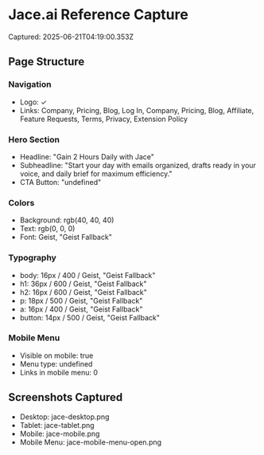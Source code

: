 # Jace.ai Reference Capture
    
Captured: 2025-06-21T04:19:00.353Z

## Page Structure

### Navigation
- Logo: ✓
- Links: Company, Pricing, Blog, Log In, Company, Pricing, Blog, Affiliate, Feature Requests, Terms, Privacy, Extension Policy

### Hero Section
- Headline: "Gain 2 Hours Daily with Jace"
- Subheadline: "Start your day with emails organized, drafts ready in your voice, and daily brief for maximum efficiency."
- CTA Button: "undefined"

### Colors
- Background: rgb(40, 40, 40)
- Text: rgb(0, 0, 0)
- Font: Geist, "Geist Fallback"

### Typography
- body: 16px / 400 / Geist, "Geist Fallback"
- h1: 36px / 600 / Geist, "Geist Fallback"
- h2: 16px / 600 / Geist, "Geist Fallback"
- p: 18px / 500 / Geist, "Geist Fallback"
- a: 16px / 400 / Geist, "Geist Fallback"
- button: 14px / 500 / Geist, "Geist Fallback"

### Mobile Menu
- Visible on mobile: true
- Menu type: undefined
- Links in mobile menu: 0

## Screenshots Captured
- Desktop: jace-desktop.png
- Tablet: jace-tablet.png  
- Mobile: jace-mobile.png
- Mobile Menu: jace-mobile-menu-open.png
